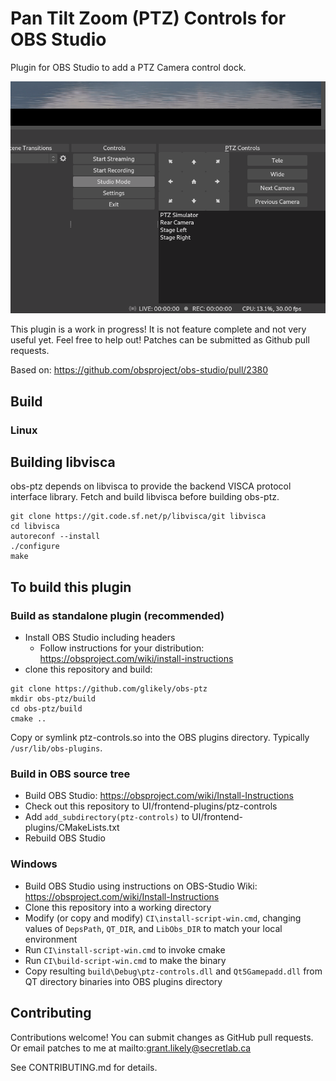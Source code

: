 # Pan Tilt Zoom (PTZ) Controls for OBS Studio

Plugin for OBS Studio to add a PTZ Camera control dock.

![PTZ Controls Screenshot](/doc/ptz-controls-screenshot.png?raw=true "OBS Studio PTZ Controls")

This plugin is a work in progress!
It is not feature complete and not very useful yet.
Feel free to help out!
Patches can be submitted as Github pull requests.

Based on: https://github.com/obsproject/obs-studio/pull/2380

## Build

### Linux

Building libvisca
-----------------
obs-ptz depends on libvisca to provide the backend VISCA protocol
interface library.
Fetch and build libvisca before building obs-ptz.

```
git clone https://git.code.sf.net/p/libvisca/git libvisca
cd libvisca
autoreconf --install
./configure
make
```

To build this plugin
--------------------

### Build as standalone plugin (recommended)

- Install OBS Studio including headers
  - Follow instructions for your distribution: https://obsproject.com/wiki/install-instructions
- clone this repository and build:

```
git clone https://github.com/glikely/obs-ptz
mkdir obs-ptz/build
cd obs-ptz/build
cmake ..
```

Copy or symlink ptz-controls.so into the OBS plugins directory.
Typically `/usr/lib/obs-plugins`.

### Build in OBS source tree

- Build OBS Studio: https://obsproject.com/wiki/Install-Instructions
- Check out this repository to UI/frontend-plugins/ptz-controls
- Add `add_subdirectory(ptz-controls)` to UI/frontend-plugins/CMakeLists.txt
- Rebuild OBS Studio

### Windows

- Build OBS Studio using instructions on OBS-Studio Wiki:
  https://obsproject.com/wiki/Install-Instructions
- Clone this repository into a working directory
- Modify (or copy and modify) `CI\install-script-win.cmd`, changing values of
  `DepsPath`, `QT_DIR`, and `LibObs_DIR` to match your local environment
- Run `CI\install-script-win.cmd` to invoke cmake
- Run `CI\build-script-win.cmd` to make the binary
- Copy resulting `build\Debug\ptz-controls.dll` and `Qt5Gamepadd.dll` from QT directory binaries into OBS plugins directory

## Contributing

Contributions welcome!
You can submit changes as GitHub pull requests.
Or email patches to me at mailto:grant.likely@secretlab.ca

See CONTRIBUTING.md for details.

